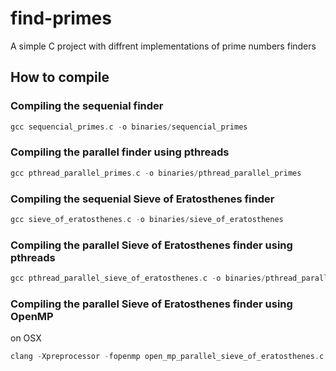 # find-primes

A simple C project with diffrent implementations of prime numbers finders

## How to compile

### Compiling the sequenial finder

```c
gcc sequencial_primes.c -o binaries/sequencial_primes
```

### Compiling the parallel finder using pthreads

```c
gcc pthread_parallel_primes.c -o binaries/pthread_parallel_primes
```

### Compiling the sequenial Sieve of Eratosthenes finder

```c
gcc sieve_of_eratosthenes.c -o binaries/sieve_of_eratosthenes
```

### Compiling the parallel Sieve of Eratosthenes finder using pthreads

```c
gcc pthread_parallel_sieve_of_eratosthenes.c -o binaries/pthread_parallel_sieve_of_eratosthenes -pthread
```

### Compiling the parallel Sieve of Eratosthenes finder using OpenMP

on OSX

```c
clang -Xpreprocessor -fopenmp open_mp_parallel_sieve_of_eratosthenes.c -o binaries/open_mp_parallel_sieve_of_eratosthenes  -lomp
```
